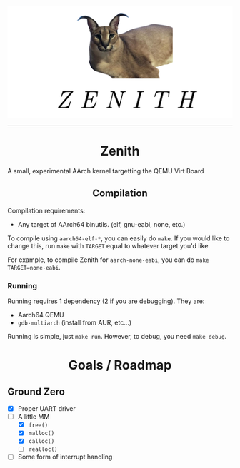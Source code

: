 ![Banner](res/logo_trans.png)

---

<h1 align="center">Zenith</h1>
A small, experimental AArch kernel targetting the QEMU Virt Board

<h2 align="center">Compilation</h2>

Compilation requirements:
- Any target of AArch64 binutils. (elf, gnu-eabi, none, etc.)

To compile using `aarch64-elf-*`, you can easily do `make`. If
you would like to change this, run `make` with `TARGET` equal
to whatever target you'd like.

For example, to compile Zenith for `aarch-none-eabi`, you can do
`make TARGET=none-eabi`.

### Running
Running requires 1 dependency (2 if you are debugging). They are:
- Aarch64 QEMU
- `gdb-multiarch` (install from AUR, etc...)

Running is simple, just `make run`. However, to debug, you need
`make debug`.

<h1 align="center"> Goals / Roadmap </h1>

## Ground Zero
- [X] Proper UART driver
- [ ] A little MM
	- [X] `free()`
	- [X] `malloc()`
	- [X] `calloc()`
	- [ ] `realloc()`
- [ ] Some form of interrupt handling